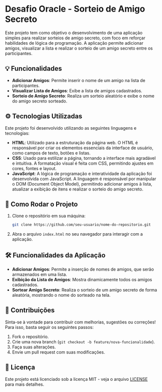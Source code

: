 # Desafio Oracle - Sorteio de Amigo Secreto

Este projeto tem como objetivo o desenvolvimento de uma aplicação simples para realizar sorteios de amigo secreto, com foco em reforçar habilidades de lógica de programação. A aplicação permite adicionar amigos, visualizar a lista e realizar o sorteio de um amigo secreto entre os participantes.

## 💡 Funcionalidades

- **Adicionar Amigos**: Permite inserir o nome de um amigo na lista de participantes.
- **Visualizar Lista de Amigos**: Exibe a lista de amigos cadastrados.
- **Sorteio de Amigo Secreto**: Realiza um sorteio aleatório e exibe o nome do amigo secreto sorteado.

## ⚙️ Tecnologias Utilizadas

Este projeto foi desenvolvido utilizando as seguintes linguagens e tecnologias:

- **HTML**: Utilizado para a estruturação da página web. O HTML é responsável por criar os elementos essenciais da interface de usuário, como campos de texto, botões e listas.
- **CSS**: Usado para estilizar a página, tornando a interface mais agradável e intuitiva. A formatação visual é feita com CSS, permitindo ajustes em cores, fontes e layout.
- **JavaScript**: A lógica de programação e interatividade da aplicação foi desenvolvida com JavaScript. A linguagem é responsável por manipular o DOM (Document Object Model), permitindo adicionar amigos à lista, atualizar a exibição de itens e realizar o sorteio do amigo secreto.

## 🚀 Como Rodar o Projeto

1. Clone o repositório em sua máquina:
    ```bash
    git clone https://github.com/seu-usuario/nome-do-repositorio.git
    ```

2. Abra o arquivo `index.html` no seu navegador para interagir com a aplicação.

## 🛠️ Funcionalidades da Aplicação

- **Adicionar Amigos**: Permite a inserção de nomes de amigos, que serão armazenados em uma lista.
- **Exibição da Lista de Amigos**: Mostra dinamicamente todos os amigos cadastrados.
- **Sortear Amigo Secreto**: Realiza o sorteio de um amigo secreto de forma aleatória, mostrando o nome do sorteado na tela.

## 🤝 Contribuições

Sinta-se à vontade para contribuir com melhorias, sugestões ou correções! Para isso, basta seguir os seguintes passos:

1. Fork o repositório.
2. Crie uma nova branch (`git checkout -b feature/nova-funcionalidade`).
3. Faça suas alterações.
4. Envie um pull request com suas modificações.

## 📜 Licença

Este projeto está licenciado sob a licença MIT - veja o arquivo [LICENSE](LICENSE) para mais detalhes.
